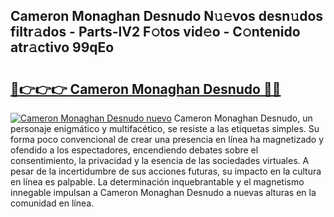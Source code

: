 ## Cameron Monaghan Desnudo N𝚞𝚎vos desn𝚞dos filtr𝚊dos - Parts-lV2 F𝚘tos vid𝚎o - C𝚘ntenido atr𝚊ctivo 99qEo

# <h2><a href="http://mb7p4m.tromn.icu/?c=Cameron+Monaghan+Desnudo">🔗👉👉👉 Cameron Monaghan Desnudo 🔗🔗</a></h2>

[![Cameron Monaghan Desnudo nuevo](https://i.imgur.com/pEAQMta.gif)](http://mb7p4m.tromn.icu/?c=Cameron+Monaghan+Desnudo)
Cameron Monaghan Desnudo, un personaje enigmático y multifacético, se resiste a las etiquetas simples. Su forma poco convencional de crear una presencia en línea ha magnetizado y ofendido a los espectadores, encendiendo debates sobre el consentimiento, la privacidad y la esencia de las sociedades virtuales. A pesar de la incertidumbre de sus acciones futuras, su impacto en la cultura en línea es palpable. La determinación inquebrantable y el magnetismo innegable impulsan a Cameron Monaghan Desnudo a nuevas alturas en la comunidad en línea.
